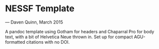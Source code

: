 # NESSF Template

— Daven Quinn, March 2015

A pandoc template using Gotham for headers and Chaparral Pro for
body text, with a bit of Helvetica Neue thrown in. Set up for
compact AGU-formatted citations with no DOI.
